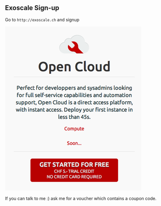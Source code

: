 Exoscale Sign-up
----------------

Go to `http://exoscale.ch` and signup

![Sign up](../images/signup.png)

If you can talk to me :) ask me for a voucher which contains a coupon code.



